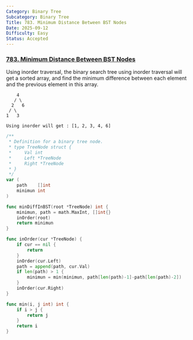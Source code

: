 ```yaml
---
Category: Binary Tree
Subcategory: Binary Tree
Title: 783. Minimum Distance Between BST Nodes
Date: 2025-09-12
Difficulty: Easy
Status: Accepted
---
```

### [783. Minimum Distance Between BST Nodes]

Using inorder traversal, the binary search tree using inorder traversal will get a sorted array, 
and find the minimum difference between each element and the previous element in this array.

```
    4
   / \
  2   6
 / \
1   3

Using inorder will get : [1, 2, 3, 4, 6]
```

```go
/**
 * Definition for a binary tree node.
 * type TreeNode struct {
 *     Val int
 *     Left *TreeNode
 *     Right *TreeNode
 * }
 */
var (
	path    []int
	minimun int
)

func minDiffInBST(root *TreeNode) int {
	minimun, path = math.MaxInt, []int{}
	inOrder(root)
	return minimun
}

func inOrder(cur *TreeNode) {
	if cur == nil {
		return
	}
	inOrder(cur.Left)
	path = append(path, cur.Val)
	if len(path) > 1 {
		minimun = min(minimun, path[len(path)-1]-path[len(path)-2])
	}
	inOrder(cur.Right)
}

func min(i, j int) int {
	if i > j {
		return j
	}
	return i
}
```

[783. Minimum Distance Between BST Nodes]: https://leetcode.com/problems/minimum-distance-between-bst-nodes/
